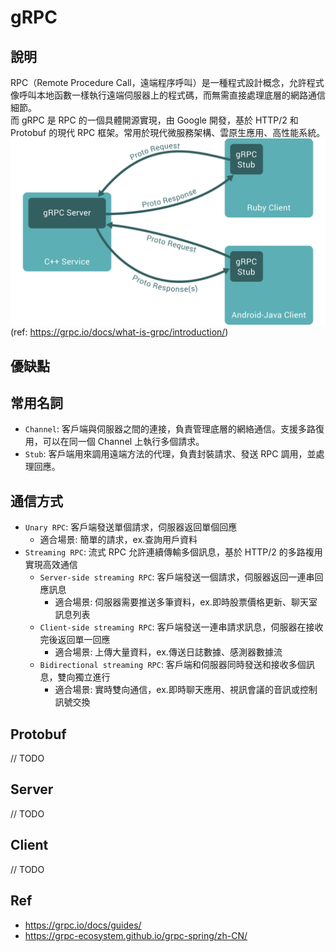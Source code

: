 # gRPC

## 說明
RPC（Remote Procedure Call，遠端程序呼叫）是一種程式設計概念，允許程式像呼叫本地函數一樣執行遠端伺服器上的程式碼，而無需直接處理底層的網路通信細節。 <br/>
而 gRPC 是 RPC 的一個具體開源實現，由 Google 開發，基於 HTTP/2 和 Protobuf 的現代 RPC 框架。常用於現代微服務架構、雲原生應用、高性能系統。 <br/>
![landing-2.svg](img%2Flanding-2.svg) <br/>
(ref: https://grpc.io/docs/what-is-grpc/introduction/) <br/>

## 優缺點

## 常用名詞
- `Channel`: 客戶端與伺服器之間的連接，負責管理底層的網絡通信。支援多路復用，可以在同一個 Channel 上執行多個請求。 
- `Stub`: 客戶端用來調用遠端方法的代理，負責封裝請求、發送 RPC 調用，並處理回應。

## 通信方式
- `Unary RPC`: 客戶端發送單個請求，伺服器返回單個回應
  - 適合場景: 簡單的請求，ex.查詢用戶資料
- `Streaming RPC`: 流式 RPC 允許連續傳輸多個訊息，基於 HTTP/2 的多路複用實現高效通信
    - `Server-side streaming RPC`: 客戶端發送一個請求，伺服器返回一連串回應訊息
      - 適合場景: 伺服器需要推送多筆資料，ex.即時股票價格更新、聊天室訊息列表
    - `Client-side streaming RPC`: 客戶端發送一連串請求訊息，伺服器在接收完後返回單一回應
      - 適合場景: 上傳大量資料，ex.傳送日誌數據、感測器數據流
    - `Bidirectional streaming RPC`: 客戶端和伺服器同時發送和接收多個訊息，雙向獨立進行
      - 適合場景: 實時雙向通信，ex.即時聊天應用、視訊會議的音訊或控制訊號交換

## Protobuf
// TODO

## Server
// TODO

## Client
// TODO

## Ref
- https://grpc.io/docs/guides/
- https://grpc-ecosystem.github.io/grpc-spring/zh-CN/
